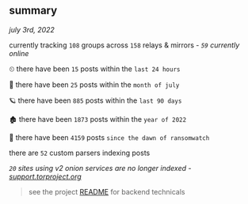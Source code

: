 
## summary
_july 3rd, 2022_

currently tracking `108` groups across `158` relays & mirrors - _`59` currently online_

⏲ there have been `15` posts within the `last 24 hours`

🦈 there have been `25` posts within the `month of july`

🪐 there have been `885` posts within the `last 90 days`

🏚 there have been `1873` posts within the `year of 2022`

🦕 there have been `4159` posts `since the dawn of ransomwatch`

there are `52` custom parsers indexing posts

_`20` sites using v2 onion services are no longer indexed - [support.torproject.org](https://support.torproject.org/onionservices/v2-deprecation/)_

> see the project [README](https://github.com/joshhighet/ransomwatch#ransomwatch--) for backend technicals
